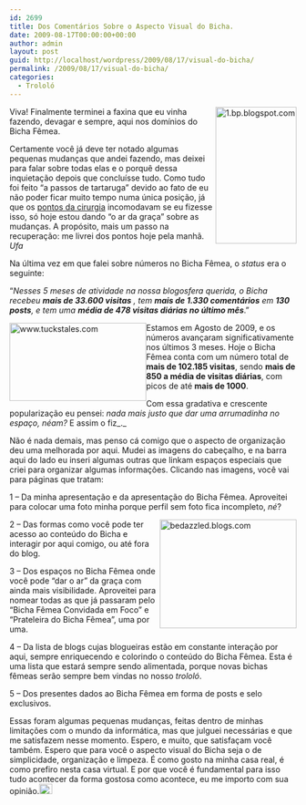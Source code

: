 ```yaml
---
id: 2699
title: Dos Comentários Sobre o Aspecto Visual do Bicha.
date: 2009-08-17T00:00:00+00:00
author: admin
layout: post
guid: http://localhost/wordpress/2009/08/17/visual-do-bicha/
permalink: /2009/08/17/visual-do-bicha/
categories:
  - Trololó
---
```

[<img style="display: inline; margin-left: 0; margin-right: 0; border-width: 0;" title="1.bp.blogspot.com" src="http://www.trololodemulher.com.br/blog/wp-content/uploads/2009/08/1-bp-blogspot-com_thumb.png" border="0" alt="1.bp.blogspot.com" width="142" height="240" align="right" />](http://www.trololodemulher.com.br/blog/wp-content/uploads/2009/08/1-bp-blogspot-com.png) Viva! Finalmente terminei a faxina que eu vinha fazendo, devagar e sempre, aqui nos domínios do Bicha Fêmea.

Certamente você já deve ter notado algumas pequenas mudanças que andei fazendo, mas deixei para falar sobre todas elas e o porquê dessa inquietação depois que concluísse tudo. Como tudo foi feito “a passos de tartaruga” devido ao fato de eu não poder ficar muito tempo numa única posição, já que os [pontos da cirurgia](http://www.trololodemulher.com.br/2009/08/08/e-depois-da-tempestade-que-foi-a-cirurgia/) incomodavam se eu fizesse isso, só hoje estou dando “o ar da graça” sobre as mudanças. A propósito, mais um passo na recuperação: me livrei dos pontos hoje pela manhã. _Ufa_![<img style="display: inline;" title="EmoticonConfused" src="http://www.trololodemulher.com.br/blog/wp-content/uploads/2009/08/emoticonconfused_thumb1.gif" alt="EmoticonConfused" width="18" height="18" />](http://www.trololodemulher.com.br/blog/wp-content/uploads/2009/08/emoticonconfused1.gif)

Na última vez em que falei sobre números no Bicha Fêmea, o _status_ era o seguinte:

“_Nesses 5 meses de atividade na nossa blogosfera querida, o Bicha recebeu **mais de 33.600 visitas** , tem **mais de 1.330 comentários** em **130 posts**, e tem uma **média de 478 visitas diárias no último mês**_.”

[<img style="display: inline; margin-left: 0; margin-right: 0;" title="www.tuckstales.com" src="http://www.trololodemulher.com.br/blog/wp-content/uploads/2009/08/www-tuckstales-com_thumb.jpg" alt="www.tuckstales.com" width="240" height="137" align="left" />](http://www.trololodemulher.com.br/blog/wp-content/uploads/2009/08/www-tuckstales-com.jpg) Estamos em Agosto de 2009, e os números avançaram significativamente nos últimos 3 meses. Hoje o Bicha Fêmea conta com um número total de **mais de 102.185 visitas**, sendo **mais de 850 a média de visitas diárias**, com picos de até **mais de 1000**.

Com essa gradativa e crescente popularização eu pensei: _nada mais justo que dar uma arrumadinha no espaço, néam?_ E assim o fiz_._

Não é nada demais, mas penso cá comigo que o aspecto de organização deu uma melhorada por aqui. Mudei as imagens do cabeçalho, e na barra aqui do lado eu inseri algumas outras que linkam espaços especiais que criei para organizar algumas informações. Clicando nas imagens, você vai para páginas que tratam:

1 – Da minha apresentação e da apresentação do Bicha Fêmea. Aproveitei para colocar uma foto minha porque perfil sem foto fica incompleto, _né_?

[<img style="display: inline; margin-left: 0; margin-right: 0; border-width: 0;" title="bedazzled.blogs.com" src="http://www.trololodemulher.com.br/blog/wp-content/uploads/2009/08/bedazzled-blogs-com_thumb.jpg" border="0" alt="bedazzled.blogs.com" width="240" height="191" align="right" />](http://www.trololodemulher.com.br/blog/wp-content/uploads/2009/08/bedazzled-blogs-com.jpg) 2 – Das formas como você pode ter acesso ao conteúdo do Bicha e interagir por aqui comigo, ou até fora do blog.

3 – Dos espaços no Bicha Fêmea onde você pode “dar o ar” da graça com ainda mais visibilidade. Aproveitei para nomear todas as que já passaram pelo “Bicha Fêmea Convidada em Foco” e “Prateleira do Bicha Fêmea”, uma por uma.

4 – Da lista de blogs cujas blogueiras estão em constante interação por aqui, sempre enriquecendo e colorindo o conteúdo do Bicha Fêmea. Esta é uma lista que estará sempre sendo alimentada, porque novas bichas fêmeas serão sempre bem vindas no nosso _trololó_.

5 – Dos presentes dados ao Bicha Fêmea em forma de posts e selo exclusivos.

Essas foram algumas pequenas mudanças, feitas dentro de minhas limitações com o mundo da informática, mas que julguei necessárias e que me satisfazem nesse momento. Espero, e muito, que satisfaçam você também. Espero que para você o aspecto visual do Bicha seja o de simplicidade, organização e limpeza. É como gosto na minha casa real, é como prefiro nesta casa virtual. E por que você é fundamental para isso tudo acontecer da forma gostosa como acontece, eu me importo com sua opinião.[<img style="display: inline;" title="EmoticonThumbsUp" src="http://www.trololodemulher.com.br/blog/wp-content/uploads/2009/08/emoticonthumbsup_thumb.gif" alt="EmoticonThumbsUp" width="23" height="18" />](http://www.trololodemulher.com.br/blog/wp-content/uploads/2009/08/emoticonthumbsup1.gif)

<span style="color: #000080;"> </span>